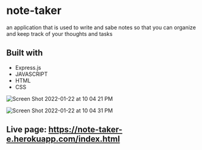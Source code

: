 # note-taker
an application that is used to write and sabe notes so that you can organize and keep track of your thoughts and tasks

## Built with
* Express.js
* JAVASCRIPT
* HTML
* CSS

![Screen Shot 2022-01-22 at 10 04 21 PM](https://user-images.githubusercontent.com/82245627/150663242-57f0fc8f-4d33-4e23-ad8e-e31a09d8a08d.png)


![Screen Shot 2022-01-22 at 10 04 31 PM](https://user-images.githubusercontent.com/82245627/150663243-04690991-dbac-48e1-95c8-5a8e3409341c.png)


## Live page: https://note-taker-e.herokuapp.com/index.html
